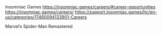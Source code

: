 Insomniac Games
https://insomniac.games/careers/#career-opportunities
https://insomniac.games/careers/
https://support.insomniac.games/hc/en-us/categories/17480094133901-Careers

Marvel’s Spider-Man Remastered